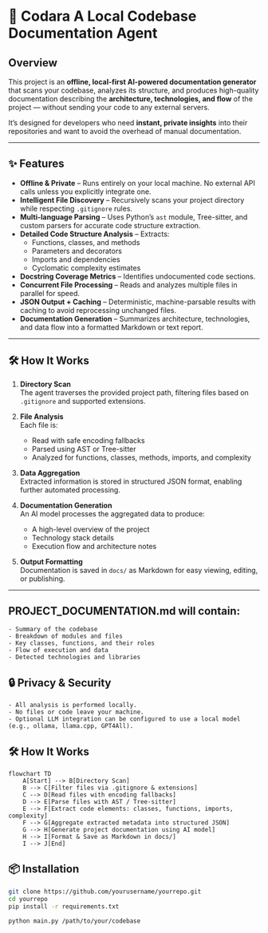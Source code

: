 # 🧠 Codara A Local Codebase Documentation Agent

## Overview

This project is an **offline, local-first AI-powered documentation generator** that scans your codebase, analyzes its structure, and produces high-quality documentation describing the **architecture, technologies, and flow** of the project — without sending your code to any external servers.

It’s designed for developers who need **instant, private insights** into their repositories and want to avoid the overhead of manual documentation.

---

## ✨ Features

- **Offline & Private** – Runs entirely on your local machine. No external API calls unless you explicitly integrate one.
- **Intelligent File Discovery** – Recursively scans your project directory while respecting `.gitignore` rules.
- **Multi-language Parsing** – Uses Python’s `ast` module, Tree-sitter, and custom parsers for accurate code structure extraction.
- **Detailed Code Structure Analysis** – Extracts:
  - Functions, classes, and methods
  - Parameters and decorators
  - Imports and dependencies
  - Cyclomatic complexity estimates
- **Docstring Coverage Metrics** – Identifies undocumented code sections.
- **Concurrent File Processing** – Reads and analyzes multiple files in parallel for speed.
- **JSON Output + Caching** – Deterministic, machine-parsable results with caching to avoid reprocessing unchanged files.
- **Documentation Generation** – Summarizes architecture, technologies, and data flow into a formatted Markdown or text report.

---

## 🛠 How It Works

1. **Directory Scan**  
   The agent traverses the provided project path, filtering files based on `.gitignore` and supported extensions.

2. **File Analysis**  
   Each file is:

   - Read with safe encoding fallbacks
   - Parsed using AST or Tree-sitter
   - Analyzed for functions, classes, methods, imports, and complexity

3. **Data Aggregation**  
   Extracted information is stored in structured JSON format, enabling further automated processing.

4. **Documentation Generation**  
   An AI model processes the aggregated data to produce:

   - A high-level overview of the project
   - Technology stack details
   - Execution flow and architecture notes

5. **Output Formatting**  
   Documentation is saved in `docs/` as Markdown for easy viewing, editing, or publishing.

---

## PROJECT_DOCUMENTATION.md will contain:

    - Summary of the codebase
    - Breakdown of modules and files
    - Key classes, functions, and their roles
    - Flow of execution and data
    - Detected technologies and libraries

## 🔒 Privacy & Security

    - All analysis is performed locally.
    - No files or code leave your machine.
    - Optional LLM integration can be configured to use a local model (e.g., ollama, llama.cpp, GPT4All).

## 🛠 How It Works

```mermaid
flowchart TD
    A[Start] --> B[Directory Scan]
    B --> C[Filter files via .gitignore & extensions]
    C --> D[Read files with encoding fallbacks]
    D --> E[Parse files with AST / Tree-sitter]
    E --> F[Extract code elements: classes, functions, imports, complexity]
    F --> G[Aggregate extracted metadata into structured JSON]
    G --> H[Generate project documentation using AI model]
    H --> I[Format & Save as Markdown in docs/]
    I --> J[End]
```

## 📦 Installation

```bash
git clone https://github.com/yourusername/yourrepo.git
cd yourrepo
pip install -r requirements.txt
```

```bash
python main.py /path/to/your/codebase
```
